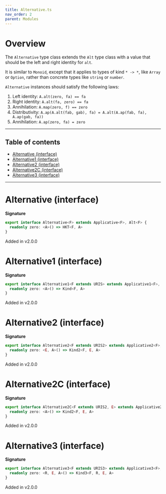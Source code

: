 ```yaml
---
title: Alternative.ts
nav_order: 2
parent: Modules
---
```


# Overview

The `Alternative` type class extends the `Alt` type class with a value that should be the left and right identity for `alt`.

It is similar to `Monoid`, except that it applies to types of kind `* -> *`, like `Array` or `Option`, rather than
concrete types like `string` or `number`.

`Alternative` instances should satisfy the following laws:

1. Left identity: `A.alt(zero, fa) == fa`
2. Right identity: `A.alt(fa, zero) == fa`
3. Annihilation: `A.map(zero, f) == zero`
4. Distributivity: `A.ap(A.alt(fab, gab), fa) = A.alt(A.ap(fab, fa), A.ap(gab, fa))`
5. Annihilation: `A.ap(zero, fa) = zero`

---

<h2 class="text-delta">Table of contents</h2>

- [Alternative (interface)](#alternative-interface)
- [Alternative1 (interface)](#alternative1-interface)
- [Alternative2 (interface)](#alternative2-interface)
- [Alternative2C (interface)](#alternative2c-interface)
- [Alternative3 (interface)](#alternative3-interface)

---

# Alternative (interface)

**Signature**

```ts
export interface Alternative<F> extends Applicative<F>, Alt<F> {
  readonly zero: <A>() => HKT<F, A>
}
```

Added in v2.0.0

# Alternative1 (interface)

**Signature**

```ts
export interface Alternative1<F extends URIS> extends Applicative1<F>, Alt1<F> {
  readonly zero: <A>() => Kind<F, A>
}
```

Added in v2.0.0

# Alternative2 (interface)

**Signature**

```ts
export interface Alternative2<F extends URIS2> extends Applicative2<F>, Alt2<F> {
  readonly zero: <E, A>() => Kind2<F, E, A>
}
```

Added in v2.0.0

# Alternative2C (interface)

**Signature**

```ts
export interface Alternative2C<F extends URIS2, E> extends Applicative2C<F, E>, Alt2C<F, E> {
  readonly zero: <A>() => Kind2<F, E, A>
}
```

Added in v2.0.0

# Alternative3 (interface)

**Signature**

```ts
export interface Alternative3<F extends URIS3> extends Applicative3<F>, Alt3<F> {
  readonly zero: <R, E, A>() => Kind3<F, R, E, A>
}
```

Added in v2.0.0
